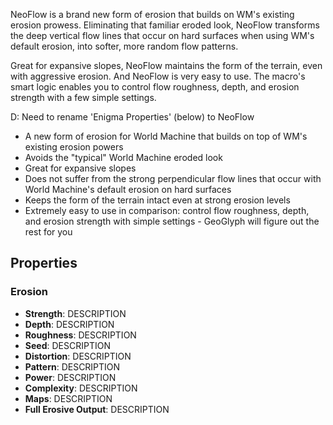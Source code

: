 NeoFlow is a brand new form of erosion that builds on WM's existing erosion prowess. Eliminating that familiar eroded look, NeoFlow transforms the deep vertical flow lines that occur on hard surfaces when using WM's default erosion, into softer, more random flow patterns.

Great for expansive slopes, NeoFlow maintains the form of the terrain, even with aggressive erosion. And NeoFlow is very easy to use. The macro's smart logic enables you to control flow roughness, depth, and erosion strength with a few simple settings.

D: Need to rename 'Enigma Properties' (below) to NeoFlow

- A new form of erosion for World Machine that builds on top of WM's existing erosion powers
- Avoids the "typical" World Machine eroded look
- Great for expansive slopes
- Does not suffer from the strong perpendicular flow lines that occur with World Machine's default erosion on hard surfaces
- Keeps the form of the terrain intact even at strong erosion levels
- Extremely easy to use in comparison: control flow roughness, depth, and erosion strength with simple settings - GeoGlyph will figure out the rest for you

## Properties

### Erosion 
- **Strength**: DESCRIPTION
- **Depth**: DESCRIPTION
- **Roughness**: DESCRIPTION
- **Seed**: DESCRIPTION
- **Distortion**: DESCRIPTION
- **Pattern**: DESCRIPTION
- **Power**: DESCRIPTION
- **Complexity**: DESCRIPTION
- **Maps**: DESCRIPTION
- **Full Erosive Output**: DESCRIPTION


